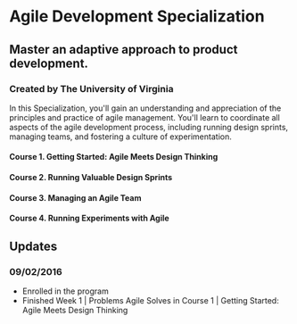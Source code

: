 # Agile Development Specialization
## Master an adaptive approach to product development.
### Created by The University of Virginia

In this Specialization, you'll gain an understanding and appreciation of the principles and practice of agile management. You'll learn to coordinate all aspects of the agile development process, including running design sprints, managing teams, and fostering a culture of experimentation.

#### Course 1. Getting Started: Agile Meets Design Thinking
#### Course 2. Running Valuable Design Sprints
#### Course 3. Managing an Agile Team
#### Course 4. Running Experiments with Agile

## Updates
### 09/02/2016
- Enrolled in the program
- Finished Week 1 | Problems Agile Solves in Course 1 | Getting Started: Agile Meets Design Thinking
